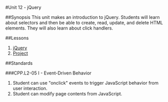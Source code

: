 #Unit 12 - jQuery

##Synopsis
This unit makes an introduction to jQuery. Students will learn about selectors and then be able to create, read, update, and delete HTML elements. They will also learn about click handlers.

##Lessons

1. [jQuery](lessons/1-jquery)
2. [Project](lessons/2-project)

##Standards

###CPP.L2-05 I - Event-Driven Behavior
1. Student	can	use	"onclick"	events	to	trigger	JavaScript	behavior	from	user	interaction.
2. Student	can modify	page	contents	from	JavaScript.
